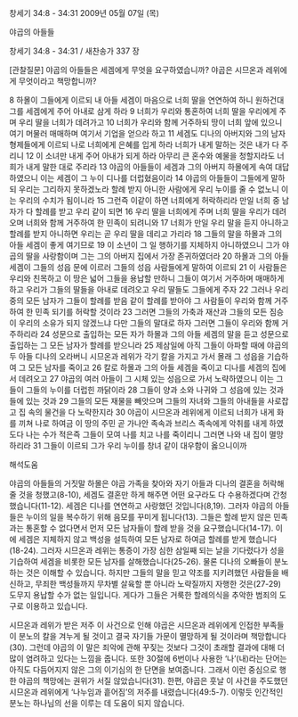 창세기 34:8 - 34:31 
2009년 05월 07일 (목)

야곱의 아들들



창세기 34:8 - 34:31 / 새찬송가 337 장

[관찰질문]
야곱의 아들들은 세겜에게 무엇을 요구하였습니까?
야곱은 시므온과 레위에게 무엇이라고 책망합니까?

8 하몰이 그들에게 이르되 내 아들 세겜이 마음으로 너희 딸을 연연하여 하니 원하건대 그를 세겜에게 주어 아내로 삼게 하라 9 너희가 우리와 통혼하여 너희 딸을 우리에게 주며 우리 딸을 너희가 데려가고 10 너희가 우리와 함께 거주하되 땅이 너희 앞에 있으니 여기 머물러 매매하며 여기서 기업을 얻으라 하고 
11 세겜도 디나의 아버지와 그의 남자 형제들에게 이르되 나로 너희에게 은혜를 입게 하라 너희가 내게 말하는 것은 내가 다 주리니 12 이 소녀만 내게 주어 아내가 되게 하라 아무리 큰 혼수와 예물을 청할지라도 너희가 내게 말한 대로 주리라 13 야곱의 아들들이 세겜과 그의 아버지 하몰에게 속여 대답하였으니 이는 세겜이 그 누이 디나를 더럽혔음이라 14 야곱의 아들들이 그들에게 말하되 우리는 그리하지 못하겠노라 할례 받지 아니한 사람에게 우리 누이를 줄 수 없노니 이는 우리의 수치가 됨이니라 15 그런즉 이같이 하면 너희에게 허락하리라 만일 너희 중 남자가 다 할례를 받고 우리 같이 되면 16 우리 딸을 너희에게 주며 너희 딸을 우리가 데려오며 너희와 함께 거주하여 한 민족이 되려니와 17 너희가 만일 우리 말을 듣지 아니하고 할례를 받지 아니하면 우리는 곧 우리 딸을 데리고 가리라 18 그들의 말을 하몰과 그의 아들 세겜이 좋게 여기므로 
19 이 소년이 그 일 행하기를 지체하지 아니하였으니 그가 야곱의 딸을 사랑함이며 그는 그의 아버지 집에서 가장 존귀하였더라 20 하몰과 그의 아들 세겜이 그들의 성읍 문에 이르러 그들의 성읍 사람들에게 말하여 이르되 21 이 사람들은 우리와 친목하고 이 땅은 넓어 그들을 용납할 만하니 그들이 여기서 거주하며 매매하게 하고 우리가 그들의 딸들을 아내로 데려오고 우리 딸들도 그들에게 주자 22 그러나 우리 중의 모든 남자가 그들이 할례를 받음 같이 할례를 받아야 그 사람들이 우리와 함께 거주하여 한 민족 되기를 허락할 것이라 23 그러면 그들의 가축과 재산과 그들의 모든 짐승이 우리의 소유가 되지 않겠느냐 다만 그들의 말대로 하자 그러면 그들이 우리와 함께 거주하리라 24 성문으로 출입하는 모든 자가 하몰과 그의 아들 세겜의 말을 듣고 성문으로 출입하는 그 모든 남자가 할례를 받으니라 25 제삼일에 아직 그들이 아파할 때에 야곱의 두 아들 디나의 오라버니 시므온과 레위가 각기 칼을 가지고 가서 몰래 그 성읍을 기습하여 그 모든 남자를 죽이고 26 칼로 하몰과 그의 아들 세겜을 죽이고 디나를 세겜의 집에서 데려오고 27 야곱의 여러 아들이 그 시체 있는 성읍으로 가서 노략하였으니 이는 그들이 그들의 누이를 더럽힌 까닭이라 28 그들이 양과 소와 나귀와 그 성읍에 있는 것과 들에 있는 것과 29 그들의 모든 재물을 빼앗으며 그들의 자녀와 그들의 아내들을 사로잡고 집 속의 물건을 다 노략한지라 30 야곱이 시므온과 레위에게 이르되 너희가 내게 화를 끼쳐 나로 하여금 이 땅의 주민 곧 가나안 족속과 브리스 족속에게 악취를 내게 하였도다 나는 수가 적은즉 그들이 모여 나를 치고 나를 죽이리니 그러면 나와 내 집이 멸망하리라 31 그들이 이르되 그가 우리 누이를 창녀 같이 대우함이 옳으니이까

해석도움





야곱의 아들들의 거짓말  하몰은 야곱 가족을 찾아와 자기 아들과 디나의 결혼을 허락해 줄 것을 청했고(8-10), 세겜도 결혼만 하게 해주면 어떤 요구라도 다 수용하겠다며 간청했습니다(11-12). 세겜은 디나를 연연하고 사랑했던 것입니다(8,19). 그러자 야곱의 아들들은 누이의 일을 복수하기 위해 음모를 꾸미게 됩니다(13). 그들은 할례 받지 않은 민족과는 통혼할 수 없다면서 먼저 모든 남자들이 할례 받을 것을 요구했습니다(14-17). 이에 세겜은 지체하지 않고 백성을 설득하여 모든 남자로 하여금 할례를 받게 했습니다(18-24). 그러자 시므온과 레위는 통증이 가장 심한 삼일째 되는 날을 기다렸다가 성을 기습하여 세겜을 비롯한 모든 남자를 살해했습니다(25-26). 물론 디나의 오빠들이 분노하는 것은 이해할 수 있습니다. 하지만 그들의 말을 믿고 약조를 지키려했던 사람들을 배신하고, 무죄한 백성들까지 무차별 살육할 뿐 아니라 노략질까지 자행한 것은(27-29) 도무지 용납할 수가 없는 일입니다. 게다가 그들은 거룩한 할례의식을 추악한 범죄의 도구로 이용하고 있습니다.   

시므온과 레위가 받은 저주  이 사건으로 인해 야곱은 시므온과 레위에게 인접한 부족들이 분노의 칼을 겨누게 될 것이고 결국 자기들 가문이 멸망하게 될 것이라며 책망합니다(30). 그런데 야곱의 이 말은 죄악에 관해 꾸짖는 것보다 그것이 초래할 결과에 대해 더 많이 염려하고 있다는 느낌을 줍니다. 또한 30절에 6번이나 사용한 ‘나’(내)라는 단어는 아직도 다듬어지지 않은 그의 이기심의 한 단면을 보여줍니다. 그래서 이런 중심으로 행한 야곱의 책망에는 권위가 서질 않았습니다(31). 한편, 야곱은 훗날 이 사건을 주도했던 시므온과 레위에게 ‘나누임과 흩어짐’의 저주를 내렸습니다(49:5-7). 이렇듯 인간적인 분노는 하나님의 선을 이루는 데 도움이 되지 않습니다.
